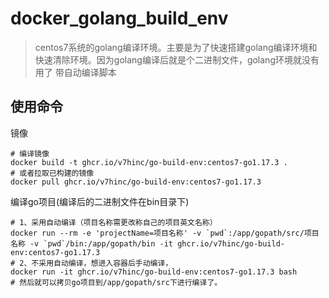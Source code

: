 # docker_golang_build_env

> centos7系统的golang编译环境。主要是为了快速搭建golang编译环境和快速清除环境。因为golang编译后就是个二进制文件，golang环境就没有用了
> 带自动编译脚本
## 使用命令
镜像
```
# 编译镜像
docker build -t ghcr.io/v7hinc/go-build-env:centos7-go1.17.3 .
# 或者拉取已构建的镜像
docker pull ghcr.io/v7hinc/go-build-env:centos7-go1.17.3
```
编译go项目(编译后的二进制文件在bin目录下)
```
# 1、采用自动编译（项目名称需更改称自己的项目英文名称）
docker run --rm -e 'projectName=项目名称' -v `pwd`:/app/gopath/src/项目名称 -v `pwd`/bin:/app/gopath/bin -it ghcr.io/v7hinc/go-build-env:centos7-go1.17.3
# 2、不采用自动编译，想进入容器后手动编译，
docker run -it ghcr.io/v7hinc/go-build-env:centos7-go1.17.3 bash
# 然后就可以拷贝go项目到/app/gopath/src下进行编译了。
```

